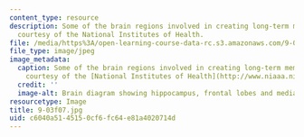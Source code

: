 ```yaml
---
content_type: resource
description: Some of the brain regions involved in creating long-term memories. (Image
  courtesy of the National Institutes of Health.
file: /media/https%3A/open-learning-course-data-rc.s3.amazonaws.com/9-03-neural-basis-of-learning-and-memory-fall-2007/c6040a5145150cf6fc64e81a4020714d_9-03f07.jpg
file_type: image/jpeg
image_metadata:
  caption: Some of the brain regions involved in creating long-term memories. (Image
    courtesy of the [National Institutes of Health](http://www.niaaa.nih.gov/).)
  credit: ''
  image-alt: Brain diagram showing hippocampus, frontal lobes and medial septum.
resourcetype: Image
title: 9-03f07.jpg
uid: c6040a51-4515-0cf6-fc64-e81a4020714d
---
```

